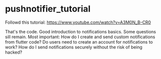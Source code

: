 # pushnotifier_tutorial

Followd this tutorial:
https://www.youtube.com/watch?v=A3M0N_B-CR0

That's the code.
Good introduction to notifications basics.
Some questions sill remain.
Most important: 
How do I create and send custom notifications from flutter code?
Do users need to create an account for notifications to work?
How do I send notifications securely without the risk of being hacked?
